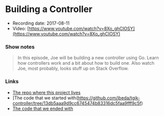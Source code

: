 # Building a Controller

- Recording date: 2017-08-11
- Video: [https://www.youtube.com/watch?v=8Xo_ghCIOSY](https://www.youtube.com/watch?v=8Xo_ghCIOSY)

### Show notes

> In this episode, Joe will be building a new controller using Go.  Learn how controllers work and a bit about how to build one.  Also watch Joe, most probably, looks stuff up on Stack Overflow.

### Links

 - [The repo where this project lives](https://github.com/jbeda/tgik-controller)
 - [The code that we started with(https://github.com/jbeda/tgik-controller/tree/13db5aaa9d9cc6745474b83316dc5faa9fff9c5f)
 - [The code that we ended with](https://github.com/jbeda/tgik-controller/tree/ac55060d60f51fc89240200050e88368d5f58848)